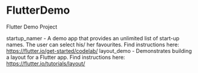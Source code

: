 # FlutterDemo
Flutter Demo Project

startup_namer - A demo app that provides an unlimited list of start-up names. The user can select his/ her favourites. Find instructions here: https://flutter.io/get-started/codelab/
layout_demo - Demonstrates building a layout for a Flutter app. Find instructions here: https://flutter.io/tutorials/layout/